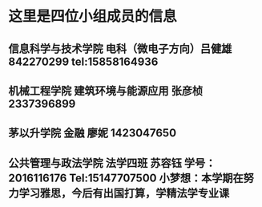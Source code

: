 # 这里是四位小组成员的信息
## 信息科学与技术学院 电科（微电子方向）吕健雄 842270299 tel:15858164936
## 机械工程学院 建筑环境与能源应用 张彦桢 2337396899
## 茅以升学院 金融 廖妮 1423047650
## 公共管理与政法学院 法学四班 苏容钰 学号：2016116176 Tel:15147707500 小梦想：本学期在努力学习雅思，今后有出国打算，学精法学专业课
